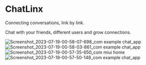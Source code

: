# ChatLinx

Connecting conversations, link by link.

Chat with your friends, different users and grow connections.

![Screenshot_2023-07-19-00-58-07-698_com example chat_app](https://github.com/ShriyanshJn/ChatLinx/assets/107237771/fea37a0c-6b66-48ac-9f09-977619a49a99)
![Screenshot_2023-07-19-00-58-03-861_com example chat_app](https://github.com/ShriyanshJn/ChatLinx/assets/107237771/b95b4e2d-e4d0-4cd2-bf19-eea7563a6184)
![Screenshot_2023-07-19-00-57-35-650_com miui home](https://github.com/ShriyanshJn/ChatLinx/assets/107237771/8c7ad1b2-96f5-428e-882a-d83a9e1b2522)
![Screenshot_2023-07-19-00-57-50-148_com example chat_app](https://github.com/ShriyanshJn/ChatLinx/assets/107237771/91550d6b-395c-4515-aa82-4d55f10aadd1)
